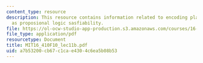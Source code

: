 ```yaml
---
content_type: resource
description: This resource contains information related to encoding planning problems
  as proposional logic sasfiability.
file: https://ol-ocw-studio-app-production.s3.amazonaws.com/courses/16-410-principles-of-autonomy-and-decision-making-fall-2010/a7b53200cb67c1cae4304c6ea5b08b53_MIT16_410F10_lec11b.pdf
file_type: application/pdf
resourcetype: Document
title: MIT16_410F10_lec11b.pdf
uid: a7b53200-cb67-c1ca-e430-4c6ea5b08b53
---
```

